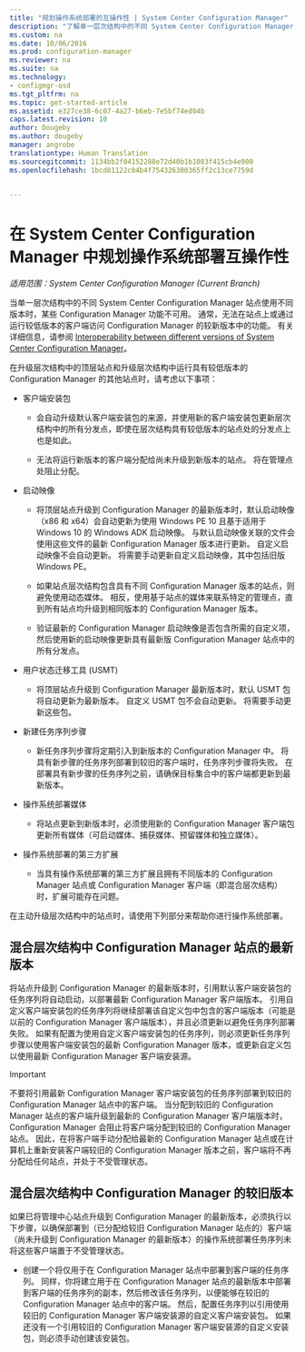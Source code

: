 ```yaml
---
title: "规划操作系统部署的互操作性 | System Center Configuration Manager"
description: "了解单一层次结构中的不同 System Center Configuration Manager 站点使用不同版本时的互操作性问题。"
ms.custom: na
ms.date: 10/06/2016
ms.prod: configuration-manager
ms.reviewer: na
ms.suite: na
ms.technology:
- configmgr-osd
ms.tgt_pltfrm: na
ms.topic: get-started-article
ms.assetid: e327ce38-6c07-4a27-b6eb-7e5bf74ed04b
caps.latest.revision: 10
author: Dougeby
ms.author: dougeby
manager: angrobe
translationtype: Human Translation
ms.sourcegitcommit: 1134bb2f04152288e72d40b1b1083f415cb4e900
ms.openlocfilehash: 1bcd81122c04b4f754326300365ff2c13ce7759d


---
```

# <a name="planning-for-operating-system-deployment-interoperability-in-system-center-configuration-manager"></a>在 System Center Configuration Manager 中规划操作系统部署互操作性

*适用范围：System Center Configuration Manager (Current Branch)*

当单一层次结构中的不同 System Center Configuration Manager 站点使用不同版本时，某些 Configuration Manager 功能不可用。 通常，无法在站点上或通过运行较低版本的客户端访问 Configuration Manager 的较新版本中的功能。 有关详细信息，请参阅 [Interoperability between different versions of System Center Configuration Manager](../../core/plan-design/hierarchy/interoperability-between-different-versions.md)。  

 在升级层次结构中的顶层站点和升级层次结构中运行具有较低版本的 Configuration Manager 的其他站点时，请考虑以下事项：  

-   客户端安装包  

    -   会自动升级默认客户端安装包的来源，并使用新的客户端安装包更新层次结构中的所有分发点，即使在层次结构具有较低版本的站点处的分发点上也是如此。  

    -   无法将运行新版本的客户端分配给尚未升级到新版本的站点。 将在管理点处阻止分配。  

-   启动映像  

    -   将顶层站点升级到 Configuration Manager 的最新版本时，默认启动映像（x86 和 x64）会自动更新为使用 Windows PE 10 且基于适用于 Windows 10 的 Windows ADK 启动映像。 与默认启动映像关联的文件会使用这些文件的最新 Configuration Manager 版本进行更新。 自定义启动映像不会自动更新。 将需要手动更新自定义启动映像，其中包括旧版 Windows PE。  

    -   如果站点层次结构包含具有不同 Configuration Manager 版本的站点，则避免使用动态媒体。 相反，使用基于站点的媒体来联系特定的管理点，直到所有站点均升级到相同版本的 Configuration Manager 版本。  

    -   验证最新的 Configuration Manager 启动映像是否包含所需的自定义项，然后使用新的启动映像更新具有最新版 Configuration Manager 站点中的所有分发点。  

-   用户状态迁移工具 (USMT)  

    -   将顶层站点升级到 Configuration Manager 最新版本时，默认 USMT 包将自动更新为最新版本。 自定义 USMT 包不会自动更新。 将需要手动更新这些包。  

-   新建任务序列步骤  

    -   新任务序列步骤将定期引入到新版本的 Configuration Manager 中。 将具有新步骤的任务序列部署到较旧的客户端时，任务序列步骤将失败。 在部署具有新步骤的任务序列之前，请确保目标集合中的客户端都更新到最新版本。  

-   操作系统部署媒体  

    -   将站点更新到新版本时，必须使用新的 Configuration Manager 客户端包更新所有媒体（可启动媒体、捕获媒体、预留媒体和独立媒体）。  

-   操作系统部署的第三方扩展  

    -   当具有操作系统部署的第三方扩展且拥有不同版本的 Configuration Manager 站点或 Configuration Manager 客户端（即混合层次结构）时，扩展可能存在问题。  

 在主动升级层次结构中的站点时，请使用下列部分来帮助你进行操作系统部署。  

## <a name="latest-version-of-configuration-manager-sites-in-a-mixed-hierarchy"></a>混合层次结构中 Configuration Manager 站点的最新版本  
 将站点升级到 Configuration Manager 的最新版本时，引用默认客户端安装包的任务序列将自动启动，以部署最新 Configuration Manager 客户端版本。 引用自定义客户端安装包的任务序列将继续部署该自定义包中包含的客户端版本（可能是以前的 Configuration Manager 客户端版本），并且必须更新以避免任务序列部署失败。 如果有配置为使用自定义客户端安装包的任务序列，则必须更新任务序列步骤以使用客户端安装包的最新 Configuration Manager 版本，或更新自定义包以使用最新 Configuration Manager 客户端安装源。  

> [!IMPORTANT]  
>  不要将引用最新 Configuration Manager 客户端安装包的任务序列部署到较旧的 Configuration Manager 站点中的客户端。 当分配到较旧的 Configuration Manager 站点的客户端升级到最新的 Configuration Manager 客户端版本时，Configuration Manager 会阻止将客户端分配到较旧的 Configuration Manager 站点。 因此，在将客户端手动分配给最新的 Configuration Manager 站点或在计算机上重新安装客户端较旧的 Configuration Manager 版本之前，客户端将不再分配给任何站点，并处于不受管理状态。  

## <a name="older-versions-of-configuration-manager-in-a-mixed-hierarchy"></a>混合层次结构中 Configuration Manager 的较旧版本  
 如果已将管理中心站点升级到 Configuration Manager 的最新版本，必须执行以下步骤，以确保部署到（已分配给较旧 Configuration Manager 站点的）客户端（尚未升级到 Configuration Manager 的最新版本）的操作系统部署任务序列未将这些客户端置于不受管理状态。  

-   创建一个将仅用于在 Configuration Manager 站点中部署到客户端的任务序列。 同样，你将建立用于在 Configuration Manager 站点的最新版本中部署到客户端的任务序列的副本，然后修改该任务序列，以便能够在较旧的 Configuration Manager 站点中的客户端。 然后，配置任务序列以引用使用较旧的 Configuration Manager 客户端安装源的自定义客户端安装包。 如果还没有一个引用较旧的 Configuration Manager 客户端安装源的自定义安装包，则必须手动创建该安装包。  



<!--HONumber=Nov16_HO1-->


